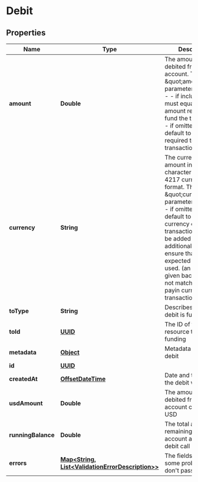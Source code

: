 

# Debit

## Properties

Name | Type | Description | Notes
------------ | ------------- | ------------- | -------------
**amount** | **Double** | The amount to be debited from your account.  The \&quot;amount\&quot; parameter is optional - - if included, it must equal the amount required to fund the transaction. - if omitted, it will default to the amount required to fund the transaction.  |  [optional]
**currency** | **String** | The currency of the amount in 3-character alpha ISO 4217 currency format.  The \&quot;currency\&quot; parameter is optional - if omitted, it will default to the payin currency of the transaction. - it can be added in as an additional check to ensure that the expected currency is used. (an error will be given back if it does not match up with the payin currency of the transaction)  |  [optional]
**toType** | **String** | Describes what the debit is funding | 
**toId** | [**UUID**](UUID.md) | The ID of the resource the debit is funding | 
**metadata** | [**Object**](.md) | Metadata of account debit |  [optional]
**id** | [**UUID**](UUID.md) |  |  [optional]
**createdAt** | [**OffsetDateTime**](OffsetDateTime.md) | Date and time that the debit was created |  [optional]
**usdAmount** | **Double** | The amount to be debited from your account converted to USD  |  [optional]
**runningBalance** | **Double** | The total amount remaining in your account after the debit call  |  [optional]
**errors** | [**Map&lt;String, List&lt;ValidationErrorDescription&gt;&gt;**](List.md) | The fields that have some problems and don&#39;t pass validation |  [optional]



